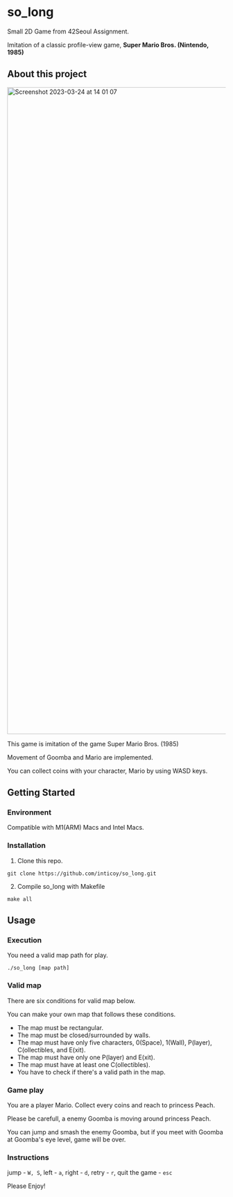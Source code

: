 # so_long

Small 2D Game from 42Seoul Assignment.

Imitation of a classic profile-view game, **Super Mario Bros. (Nintendo, 1985)**

## About this project

<img width="1488" alt="Screenshot 2023-03-24 at 14 01 07" src="https://user-images.githubusercontent.com/55380241/227430722-7769c47a-ba6e-477d-b9f6-c1207eb6ef14.png">

This game is imitation of the game Super Mario Bros. (1985)

Movement of Goomba and Mario are implemented.

You can collect coins with your character, Mario by using WASD keys.

## Getting Started

### Environment

Compatible with M1(ARM) Macs and Intel Macs.

### Installation

1. Clone this repo.
```
git clone https://github.com/inticoy/so_long.git
```

2. Compile so_long with Makefile
```
make all
```

## Usage

### Execution

You need a valid map path for play.

```
./so_long [map path]
```

### Valid map

There are six conditions for valid map below.

You can make your own map that follows these conditions.

- The map must be rectangular.
- The map must be closed/surrounded by walls.
- The map must have only five characters, 0(Space), 1(Wall), P(layer), C(ollectibles, and E(xit).
- The map must have only one P(layer) and E(xit).
- The map must have at least one C(ollectibles).
- You have to check if there's a valid path in the map.

### Game play

You are a player Mario. Collect every coins and reach to princess Peach.

Please be carefull, a enemy Goomba is moving around princess Peach.

You can jump and smash the enemy Goomba, but if you meet with Goomba at Goomba's eye level, game will be over.

### Instructions

jump - ```W, S```, left - ```a```, right - ```d```, retry - ```r```, quit the game - ```esc```

Please Enjoy!
